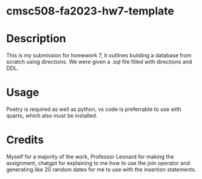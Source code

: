 # cmsc508-fa2023-hw7-template

# Description
This is my submission for homework 7, it outlines building a database from scratch using directions. We were given a .sql file filled with directions and DDL.

# Usage
Poetry is required as well as python, vs code is preferrable to use with quarto, which also must be installed.

# Credits
Myself for a majority of the work, Professor Leonard for making the assignment, chatgpt for explaining to me how to use the join operator and generating like 20 random dates for me to use with the insertion statements.
